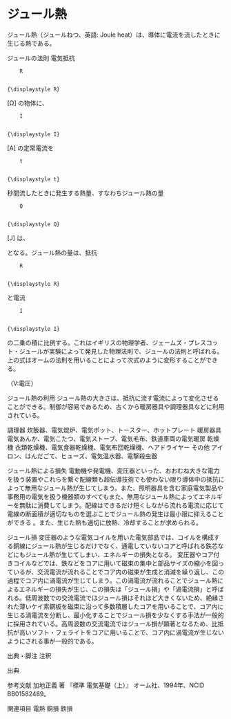 # ジュール熱

ジュール熱（ジュールねつ、英語: Joule heat）は、導体に電流を流したときに生じる熱である。

ジュールの法則
電気抵抗 
  
    
      
        R
      
    
    {\displaystyle R}
  
 [Ω] の物体に、 
  
    
      
        I
      
    
    {\displaystyle I}
  
 [A] の定常電流を 
  
    
      
        t
      
    
    {\displaystyle t}
  
 秒間流したときに発生する熱量、すなわちジュール熱の量 
  
    
      
        Q
      
    
    {\displaystyle Q}
  
 [J] は、

となる。ジュール熱の量は、抵抗 
  
    
      
        R
      
    
    {\displaystyle R}
  
 と電流 
  
    
      
        I
      
    
    {\displaystyle I}
  
 の二乗の積に比例する。これはイギリスの物理学者、ジェームズ・プレスコット・ジュールが実験によって発見した物理法則で、ジュールの法則と呼ばれる。
上の式はオームの法則を用いることによって次式のように変形することができる。

（V:電圧）

ジュール熱の利用
ジュール熱の大きさは、抵抗に流す電流によって変化させることができる。制御が容易であるため、古くから暖房器具や調理器具などに利用されている。

調理器
炊飯器、電気焜炉、電気ポット、トースター、ホットプレート
暖房器具
電気あんか、電気こたつ、電気ストーブ、電気毛布、鉄道車両の電気暖房
乾燥機
衣類乾燥機、電気食器乾燥機、電気布団乾燥機、ヘアドライヤー
その他
アイロン、はんだごて、ヒューズ、電気温水器、電撃殺虫器

ジュール熱による損失
電動機や発電機、変圧器といった、おおむね大きな電力を扱う装置やこれらを繋ぐ配線類も超伝導技術でも使わない限り導体中の抵抗によって無用なジュール熱が生じてしまう。また、照明器具を含む家庭電気製品や事務用の電気を扱う機器類のすべてもまた、無用なジュール熱によってエネルギーを無駄に消費してしまう。配線はできるだけ短くしながら流れる電流に応じて電線の断面積が適切なものを選ぶことでジュール熱の発生は最小限に抑えることができる
。また、生じた熱も適切に放熱、冷却することが求められる。

ジュール損
変圧器のような電気コイルを用いた電気部品では、コイルを構成する銅線にジュール熱が生じるだけでなく、通電していないコアと呼ばれる鉄芯などにもジュール熱が生じてしまい、エネルギーの損失となる。
変圧器やコア付きコイルなどでは、鉄などをコアに用いて磁束の集中と部品サイズの縮小を図っているが、交流電流が流れることでコア内の磁束が生成と消滅を繰り返し、この過程でコア内に渦電流が生じてしまう。この渦電流が流れることでジュール熱によるエネルギーの損失が生じ、この損失は「ジュール損」や「渦電流損」と呼ばれる。低周波数での交流電流ではジュール損はそれほど大きくないため、絶縁された薄いケイ素鋼板を磁束に沿って多数積層したコアを用いることで、コア内に生じる渦電流を分断し、最小化することでジュール損を少なくする手法が一般的に採用されている。高周波数の交流電流ではジュール損が顕著となるため、比抵抗が高いソフト・フェライトをコアに用いることで、コア内に渦電流が生じないようにされる事が一般的である。

出典・脚注
注釈

出典

参考文献
加地正義 著 『標準 電気基礎（上）』 オーム社、1994年、NCID BB01582489。

関連項目
電熱
銅損
鉄損